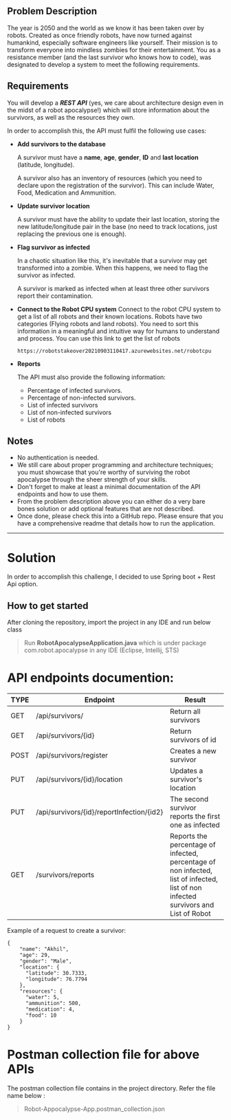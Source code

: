 ## Problem Description

The year is 2050 and the world as we know it has been taken over by robots. Created as once friendly robots, have now turned against humankind, especially software engineers like yourself. Their mission is to transform everyone into mindless zombies for their entertainment. You as a resistance member (and the last survivor who knows how to code), was designated to develop a system to meet the following requirements.

## Requirements

You will develop a ***REST API*** (yes, we care about architecture design even in the midst of a robot apocalypse!) which will store information about the survivors, as well as the resources they own.

In order to accomplish this, the API must fulfil the following use cases:


- **Add survivors to the database**

  A survivor must have a **name**, **age**, **gender**, **ID** and **last location** (latitude, longitude).

  A survivor also has an inventory of resources (which you need to declare upon the registration of the survivor). This can include Water, Food, Medication and Ammunition.


- **Update survivor location**

  A survivor must have the ability to update their last location, storing the new latitude/longitude pair in the base (no need to track locations, just replacing the previous one is enough).

- **Flag survivor as infected**

  In a chaotic situation like this, it's inevitable that a survivor may get transformed into a zombie. When this happens, we need to flag the survivor as infected.
  
  A survivor is marked as infected when at least three other survivors report their contamination.

- **Connect to the Robot CPU system**
  Connect to the robot CPU system to get a list of all robots and their known locations. Robots have two categories (Flying robots and land robots). You need to sort this information in a meaningful and intuitive way for humans to understand and process. You can use this link to get the list of robots

  `
  https://robotstakeover20210903110417.azurewebsites.net/robotcpu
  `

- **Reports**

  The API must also provide the following information:

    - Percentage of infected survivors.
    - Percentage of non-infected survivors.
    - List of infected survivors
    - List of non-infected survivors
    - List of robots

## Notes

 - No authentication is needed.
 - We still care about proper programming and architecture techniques; you must showcase that you're worthy of surviving the robot apocalypse through the sheer strength of your skills.
 - Don't forget to make at least a minimal documentation of the API endpoints and how to use them.
 - From the problem description above you can either do a very bare bones solution or add optional features that are not described.
 - Once done, please check this into a GitHub repo. Please ensure that you have a 
comprehensive readme that details how to run the application.
---------------------------------------
# Solution
In order to accomplish this challenge, I decided to use Spring boot + Rest Api option. 

## How to get started
After cloning the repository, import the project in any IDE and run below class  

>  Run **RobotApocalypseApplication.java** which is under package com.robot.apocalypse in any IDE (Eclipse, Intellij, STS)
  
# API endpoints documention:

| TYPE         | Endpoint                                  | Result |
|--------------|-------------------------------------------|----------| 
| GET      | /api/survivors/                           | Return all survivors |
| GET      | /api/survivors/{id}                       | Return survivors of id |
| POST       | /api/survivors/register                   | Creates a new survivor |
| PUT | /api/survivors/{id}/location              | Updates a survivor's location |
| PUT | /api/survivors/{id}/reportInfection/{id2} | The second survivor reports the first one as infected |
| GET | /survivors/reports                        | Reports the percentage of infected, percentage of non infected, list of infected, list of non infected survivors and List of Robot |


Example of a request to create a survivor:
```
{
    "name": "Akhil",
    "age": 29,
    "gender": "Male",
    "location": {
      "latitude": 30.7333,
      "longitude": 76.7794
    },
    "resources": {
      "water": 5,
      "ammunition": 500,
      "medication": 4,
      "food": 10
    }
}
```

# Postman collection file for above APIs
The postman collection file contains in the project directory. Refer the file name below :
> Robot-Appocalypse-App.postman_collection.json